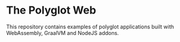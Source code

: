 # The Polyglot Web

This repository contains examples of polyglot applications built with WebAssembly, GraalVM and NodeJS addons.